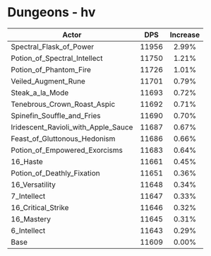 # Dungeons - hv
| Actor | DPS | Increase |
|---|:---:|:---:|
|Spectral_Flask_of_Power|11956|2.99%|
|Potion_of_Spectral_Intellect|11750|1.21%|
|Potion_of_Phantom_Fire|11726|1.01%|
|Veiled_Augment_Rune|11701|0.79%|
|Steak_a_la_Mode|11693|0.72%|
|Tenebrous_Crown_Roast_Aspic|11692|0.71%|
|Spinefin_Souffle_and_Fries|11690|0.70%|
|Iridescent_Ravioli_with_Apple_Sauce|11687|0.67%|
|Feast_of_Gluttonous_Hedonism|11686|0.66%|
|Potion_of_Empowered_Exorcisms|11683|0.64%|
|16_Haste|11661|0.45%|
|Potion_of_Deathly_Fixation|11651|0.36%|
|16_Versatility|11648|0.34%|
|7_Intellect|11647|0.33%|
|16_Critical_Strike|11646|0.32%|
|16_Mastery|11645|0.31%|
|6_Intellect|11643|0.29%|
|Base|11609|0.00%|
